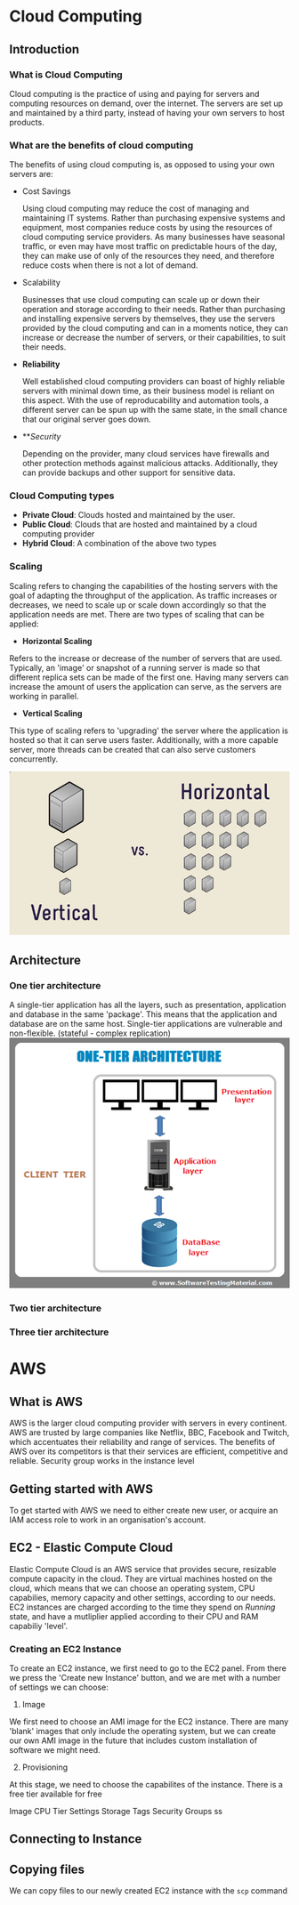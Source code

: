 # Cloud Computing

## Introduction

### What is Cloud Computing
Cloud computing is the practice of using and paying for servers and computing resources on demand, over the internet. The servers are set up and maintained by a third party, instead of having your own servers to host products.

### What are the benefits of cloud computing
The benefits of using cloud computing is, as opposed to using your own servers are:
- Cost Savings

  Using cloud computing may reduce the cost of managing and maintaining IT systems. Rather than purchasing expensive systems and equipment, most companies reduce costs by using the resources of cloud computing service providers. 
  As many businesses have seasonal traffic, or even may have most traffic on predictable hours of the day, they can make use of only of the resources they need, and therefore reduce costs when there is not a lot of demand.

- Scalability

  Businesses that use cloud computing can scale up or down their operation and storage according to their needs. 
  Rather than purchasing and installing expensive servers by themselves, they use the servers provided by the cloud computing and can in a moments notice, they can increase or decrease the number of servers, or their capabilities, to suit their needs.

- **Reliability**

  Well established cloud computing providers can boast of highly reliable servers with minimal down time, as their business model is reliant on this aspect.
  With the use of reproducability and automation tools, a different server can be spun up with the same state, in the small chance that our original server goes down.

- ***Security*

  Depending on the provider, many cloud services have firewalls and other protection methods against malicious attacks. Additionally, they can provide backups and other support for sensitive data.


### Cloud Computing types
- **Private Cloud**: Clouds hosted and maintained by the user.
- **Public Cloud**: Clouds that are hosted and maintained by a cloud computing provider
- **Hybrid Cloud**: A combination of the above two types

### Scaling
Scaling refers to changing the capabilities of the hosting servers with the goal of adapting the throughput of the application. As traffic increases or decreases, we need to scale up or scale down accordingly so that the application needs are met. There are two types of scaling that can be applied:

- **Horizontal Scaling**

Refers to the increase or decrease of the number of servers that are used. Typically, an 'image' or snapshot of a running server is made so that different replica sets can be made of the first one. 
Having many servers can increase the amount of users the application can serve, as the servers are working in parallel.

- **Vertical Scaling**

This type of scaling refers to 'upgrading' the server where the application is hosted so that it can serve users faster. Additionally, with a more capable server, more threads can be created that can also serve customers concurrently.

![Horizontal vs Vertical Scaling](horizontal-vertical-scaling-diagram.png)

## Architecture

### One tier architecture
A single-tier application has all the layers, such as presentation, application and database in the same 'package'. This means that the application and database are on the same host. Single-tier applications are vulnerable and non-flexible. (stateful - complex replication)
![Single Tier](one-tier-software-architecture.png)

### Two tier architecture
### Three tier architecture

# AWS

## What is AWS
AWS is the larger cloud computing provider with servers in every continent. AWS are trusted by large companies like Netflix, BBC, Facebook and Twitch, which accentuates their reliability and range of services.
The benefits of AWS over its competitors is that their services are efficient, competitive and reliable. 
Security group works in the instance level


## Getting started with AWS
To get started with AWS we need to either create new user, or acquire an IAM access role to work in an organisation's account.

## EC2 - Elastic Compute Cloud
Elastic Compute Cloud is an AWS service that provides secure, resizable compute capacity in the cloud. They are virtual machines hosted on the cloud, which means that we can choose an operating system, CPU capabilies, memory capacity and other settings, according to our needs.
EC2 instances are charged according to the time they spend on *Running* state, and have a mutliplier applied according to their CPU and RAM capabiliy 'level'. 

### Creating an EC2 Instance
To create an EC2 instance, we first need to go to the EC2 panel. From there we press the 'Create new Instance' button, and we are met with a number of settings we can choose:
1. Image

We first need to choose an AMI image for the EC2 instance. There are many 'blank' images that only include the operating system, but we can create our own AMI image in the future that includes custom installation of software we might need.

2. Provisioning

At this stage, we need to choose the capabilites of the instance. There is a free tier available for free 


Image
CPU Tier
Settings
Storage
Tags
Security Groups
ss

## Connecting to Instance

## Copying files
We can copy files to our newly created EC2 instance with the `scp` command

